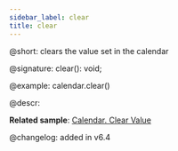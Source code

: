 ```yaml
---
sidebar_label: clear
title: clear
---          
```


@short: clears the value set in the calendar

@signature: clear(): void;

@example:
calendar.clear()



@descr:

**Related sample**: [Calendar. Clear Value](https://snippet.dhtmlx.com/zu2n05at)

@changelog: added in v6.4


